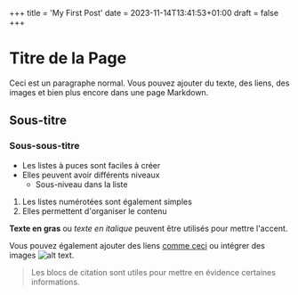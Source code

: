 +++
title = 'My First Post'
date = 2023-11-14T13:41:53+01:00
draft = false
+++

# Titre de la Page

Ceci est un paragraphe normal. Vous pouvez ajouter du texte, des liens, des images et bien plus encore dans une page Markdown.

## Sous-titre

### Sous-sous-titre

- Les listes à puces sont faciles à créer
- Elles peuvent avoir différents niveaux
  - Sous-niveau dans la liste

  
1. Les listes numérotées sont également simples
2. Elles permettent d'organiser le contenu

**Texte en gras** ou *texte en italique* peuvent être utilisés pour mettre l'accent.

Vous pouvez également ajouter des liens [comme ceci](https://www.exemple.com) ou intégrer des images ![alt text](lien_vers_image.jpg).

> Les blocs de citation sont utiles pour mettre en évidence certaines informations.
